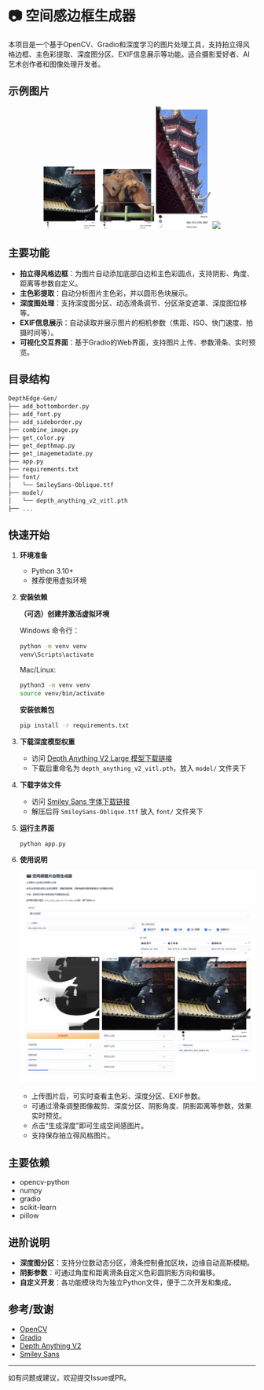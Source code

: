 # 📷 空间感边框生成器

本项目是一个基于OpenCV、Gradio和深度学习的图片处理工具，支持拍立得风格边框、主色彩提取、深度图分区、EXIF信息展示等功能。适合摄影爱好者、AI艺术创作者和图像处理开发者。

## 示例图片

<p align="center">
  <img src="assets/IMG_2003.HEIC_DEG_output.JPG" width="22%"/>
  <img src="assets/IMG_3552.HEIC_DEG_output.JPG" width="22%"/>
  <img src="assets/IMG_3343.HEIC_DEG_output.JPG" width="22%"/>
  <img src="assets/IMG_1539_DEG_output.png" width="22%"/>
</p>

## 主要功能

- **拍立得风格边框**：为图片自动添加底部白边和主色彩圆点，支持阴影、角度、距离等参数自定义。
- **主色彩提取**：自动分析图片主色彩，并以圆形色块展示。
- **深度图处理**：支持深度图分区、动态滑条调节、分区渐变遮罩、深度图位移等。
- **EXIF信息展示**：自动读取并展示图片的相机参数（焦距、ISO、快门速度、拍摄时间等）。
- **可视化交互界面**：基于Gradio的Web界面，支持图片上传、参数滑条、实时预览。

## 目录结构

```
DepthEdge-Gen/
├── add_bottomborder.py
├── add_font.py
├── add_sideborder.py
├── combine_image.py
├── get_color.py
├── get_depthmap.py
├── get_imagemetadate.py
├── app.py
├── requirements.txt
├── font/
│   └── SmileySans-Oblique.ttf
├── model/
│   └── depth_anything_v2_vitl.pth
├── ...
```

## 快速开始

1. **环境准备**

   - Python 3.10+
   - 推荐使用虚拟环境

2. **安装依赖**

   **（可选）创建并激活虚拟环境**

   Windows 命令行：
   ```cmd
   python -m venv venv
   venv\Scripts\activate
   ```

   Mac/Linux:
   ```bash
   python3 -m venv venv
   source venv/bin/activate
   ```

   **安装依赖包**
   ```bash
   pip install -r requirements.txt
   ```

3. **下载深度模型权重**

   - 访问 [Depth Anything V2 Large 模型下载链接](https://huggingface.co/depth-anything/Depth-Anything-V2-Large/resolve/main/depth_anything_v2_vitl.pth?download=true)
   - 下载后重命名为 `depth_anything_v2_vitl.pth`，放入 `model/` 文件夹下

4. **下载字体文件**

   - 访问 [Smiley Sans 字体下载链接](https://github.com/atelier-anchor/smiley-sans/releases/download/v2.0.1/smiley-sans-v2.0.1.zip)
   - 解压后将 `SmileySans-Oblique.ttf` 放入 `font/` 文件夹下

5. **运行主界面**

   ```bash
   python app.py
   ```

6. **使用说明**

   ![界面示例](assets/gui.png)

   - 上传图片后，可实时查看主色彩、深度分区、EXIF参数。
   - 可通过滑条调整图像裁剪、深度分区、阴影角度、阴影距离等参数，效果实时预览。
   - 点击“生成深度”即可生成空间感图片。
   - 支持保存拍立得风格图片。

## 主要依赖

- opencv-python
- numpy
- gradio
- scikit-learn
- pillow

## 进阶说明

- **深度图分区**：支持分位数动态分区，滑条控制叠加区块，边缘自动高斯模糊。
- **阴影参数**：可通过角度和距离滑条自定义色彩圆阴影方向和偏移。
- **自定义开发**：各功能模块均为独立Python文件，便于二次开发和集成。

## 参考/致谢

- [OpenCV](https://opencv.org/)
- [Gradio](https://gradio.app/)
- [Depth Anything V2](https://github.com/DepthAnything/Depth-Anything-V2/)
- [Smiley Sans](https://github.com/atelier-anchor/smiley-sans)

---

如有问题或建议，欢迎提交Issue或PR。
